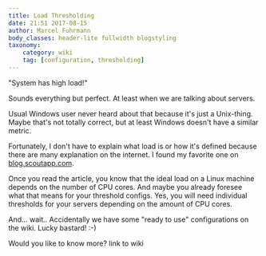 ```yaml
---
title: Load Thresholding
date: 21:51 2017-08-15
author: Marcel Fuhrmann
body_classes: header-lite fullwidth blogstyling
taxonomy:
    category: wiki
    tag: [configuration, thresholding]
---
```


"System has high load!"

Sounds everything but perfect.
At least when we are talking about servers.

Usual Windows user never heard about that because it's just a Unix-thing.
Maybe that's not totally correct, but at least Windows doesn't have a similar metric.

Fortunately, I don't have to explain what load is or how it's defined because there are many explanation on the internet.
I found my favorite one on [blog.scoutapp.com](http://blog.scoutapp.com/articles/2009/07/31/understanding-load-averages).

Once you read the article, you know that the ideal load on a Linux machine depends on the number of CPU cores.
And maybe you already foresee what that means for your threshold configs.
Yes, you will need individual thresholds for your servers depending on the amount of CPU cores.

And... wait.. Accidentally we have some "ready to use" configurations on the wiki.
Lucky bastard! :-)

Would you like to know more? link to wiki
